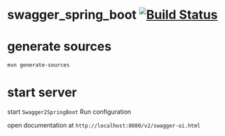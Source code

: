 # swagger_spring_boot [![Build Status](https://travis-ci.org/hofiorg/swagger_spring_boot.svg?branch=master)](https://travis-ci.org/hofiorg/swagger_spring_boot)

# generate sources

`mvn generate-sources`

# start server

start `Swagger2SpringBoot` Run configuration 

open documentation at `http://localhost:8080/v2/swagger-ui.html`